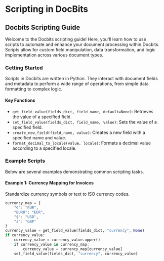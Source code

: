 # Scripting in DocBits

## Docbits Scripting Guide

Welcome to the Docbits scripting guide! Here, you'll learn how to use scripts to automate and enhance your document processing within Docbits. Scripts allow for custom field manipulation, data transformation, and logic implementation across various document types.

### Getting Started

Scripts in Docbits are written in Python. They interact with document fields and metadata to perform a wide range of operations, from simple data formatting to complex logic.

#### Key Functions

* `get_field_value(fields_dict, field_name, default=None)`: Retrieves the value of a specified field.
* `set_field_value(fields_dict, field_name, value)`: Sets the value of a specified field.
* `create_new_field(field_name, value)`: Creates a new field with a specified name and value.
* `format_decimal_to_locale(value, locale)`: Formats a decimal value according to a specified locale.

### Example Scripts

Below are several examples demonstrating common scripting tasks.

#### Example 1: Currency Mapping for Invoices

Standardize currency symbols or text to ISO currency codes.

```python
currency_map = {
    "€": "EUR",
    "EURO": "EUR",
    "$": "USD",
    "£": "GBP"
}
currency_value = get_field_value(fields_dict, "currency", None)
if currency_value:
    currency_value = currency_value.upper()
    if currency_value in currency_map:
        currency_value = currency_map[currency_value]
    set_field_value(fields_dict, "currency", currency_value)
```
